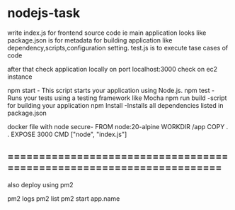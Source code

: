 # nodejs-task

write index.js for frontend source code ie main application looks like
package.json is for metadata for building application like dependency,scripts,configuration setting.
test.js is to execute tase cases of code 

after that check application locally on port localhost:3000
check on ec2 instance

npm start - This script starts your application using Node.js.
npm test - Runs your tests using a testing framework like Mocha
npm run build -script for building your application
npm Install -Installs all dependencies listed in package.json

docker file with node secure- 
FROM node:20-alpine
WORKDIR /app
COPY . .
EXPOSE 3000
CMD ["node", "index.js"]


=====================================================================
--------------------------------------------------------------------------
also deploy  using pm2

pm2 logs 
pm2 list 
pm2 start app.name 

